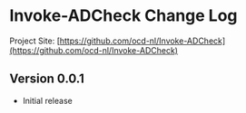 # Invoke-ADCheck Change Log

Project Site: [https://github.com/ocd-nl/Invoke-ADCheck](https://github.com/ocd-nl/Invoke-ADCheck)

## Version 0.0.1
- Initial release
